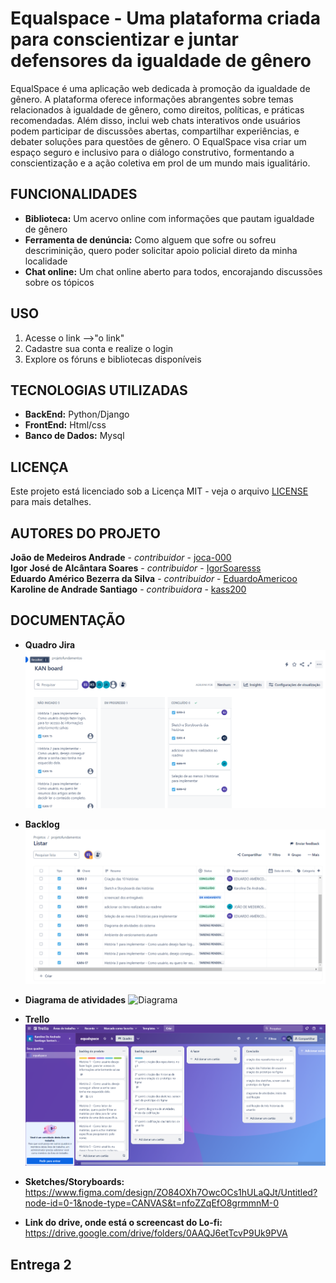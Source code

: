 # Equalspace - Uma plataforma criada para conscientizar e juntar defensores da igualdade de gênero

EqualSpace é uma aplicação web dedicada à promoção da igualdade de gênero. A plataforma oferece informações abrangentes sobre temas relacionados à igualdade de gênero, como direitos, políticas, e práticas recomendadas. Além disso, inclui web chats interativos onde usuários podem participar de discussões abertas, compartilhar experiências, e debater soluções para questões de gênero. O EqualSpace visa criar um espaço seguro e inclusivo para o diálogo construtivo, formentando a conscientização e a ação coletiva em prol de um mundo mais igualitário.

## FUNCIONALIDADES

- **Biblioteca:** Um acervo online com informações que pautam igualdade de gênero
- **Ferramenta de denúncia:** Como alguem que sofre ou sofreu descriminição, quero poder solicitar apoio policial direto da minha localidade
- **Chat online:** Um chat online aberto para todos, encorajando discussões sobre os tópicos

## USO

1. Acesse o link -->"o link"
2. Cadastre sua conta e realize o login
3. Explore os fóruns e bibliotecas disponíveis

## TECNOLOGIAS UTILIZADAS

- **BackEnd:** Python/Django
- **FrontEnd:** Html/css
- **Banco de Dados:** Mysql

## LICENÇA

Este projeto está licenciado sob a Licença MIT - veja o arquivo [LICENSE](LICENSE) para mais detalhes.

## AUTORES DO PROJETO

**João de Medeiros Andrade** - *contribuidor* - [joca-000](https://github.com/joca-000)\
**Igor José de Alcântara Soares** - *contribuidor* - [IgorSoaresss](https://github.com/IgorSoaresss)\
**Eduardo Américo Bezerra da Silva** - *contribuidor* - [EduardoAmericoo](https://github.com/EduardoAmericoo)\
**Karoline de Andrade Santiago** - *contribuidora* - [kass200](https://github.com/kass200)

## DOCUMENTAÇÃO

- **Quadro Jira**
![KanBoard](imagens/Kan%20Board%20Jira.png)
- **Backlog**
![Backlog](imagens/Backlog%20Jira.png)
- **Diagrama de atividades**
 ![Diagrama](imagens/Diagrama%20de%20atividades_page-0001.jpg)
- **Trello**
 ![Trello](imagens/Captura%20de%20tela%202024-10-21%20200420.png)

 - **Sketches/Storyboards:** https://www.figma.com/design/ZO84OXh7OwcOCs1hULaQJt/Untitled?node-id=0-1&node-type=CANVAS&t=nfoZZqEfO8grmmnM-0

 - **Link do drive, onde está o screencast do Lo-fi:** https://drive.google.com/drive/folders/0AAQJ6etTcvP9Uk9PVA

## Entrega 2



